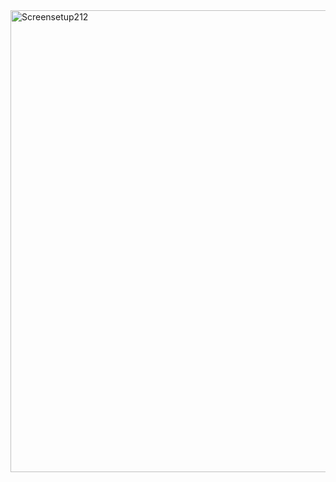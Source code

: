 

<img width="739" alt="Screensetup212" src="https://github.com/user-attachments/assets/70c819f8-7630-4549-b50c-8cb6954e043a" />
